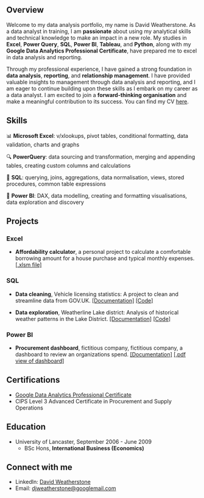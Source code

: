 ## Overview
Welcome to my data analysis portfolio, my name is David Weatherstone. As a data analyst in training, I am **passionate** about using my analytical skills and technical knowledge to make an impact in a new role. My studies in **Excel**, **Power Query**, **SQL**, **Power BI**, **Tableau**, and **Python**, along with my **Google Data Analytics Professional Certificate**, have prepared me to excel in data analysis and reporting.

Through my professional experience, I have gained a strong foundation in **data analysis**, **reporting**, and **relationship management**. I have provided valuable insights to management through data analysis and reporting, and I am eager to continue building upon these skills as I embark on my career as a data analyst. I am excited to join a **forward-thinking organisation** and make a meaningful contribution to its success. You can find my CV <a href="https://drive.google.com/file/d/1BQ4EbYOefU4AjZByqOX2VHckjgQAON0S/view" target="_blank">here</a>.

## Skills
📊 **Microsoft Excel**: v/xlookups, pivot tables, conditional formatting, data validation, charts and graphs

🔍 **PowerQuery**: data sourcing and transformation, merging and appending tables, creating custom columns and calculations

💾 **SQL**: querying, joins, aggregations, data normalisation, views, stored procedures, common table expressions

🔮 **Power BI**: DAX, data modelling, creating and formatting visualisations, data exploration and discovery

## Projects

### Excel
* **Affordability calculator**, a personal project to calculate a comfortable borrowing amount for a house purchase and typical monthly expenses. [[.xlsm file]](EXCEL/Affordability%20calculator.xlsm)

### SQL
* **Data cleaning**, Vehicle licensing statistics: A project to clean and streamline data from GOV.UK. [[Documentation]](SQL%20Cleaning%20-%20Vehicle%20licensing%20statistics/) [[Code]](SQL%20Cleaning%20-%20Vehicle%20licensing%20statistics/README.md)

* **Data exploration**, Weatherline Lake district: Analysis of historical weather patterns in the Lake District. [[Documentation]](SQL%20Data%20exploration%20-%20Weatherline/) [[Code]](SQL%20Data%20exploration%20-%20Weatherline/README.md)

### Power BI
* **Procurement dashboard**, fictitious company, fictitious company, a dashboard to review an organizations spend. [[Documentation]](Power%20BI%20-%20Procurement%20dashboard/README.md) [[.pdf view of dashboard]](https://drive.google.com/file/d/1wqWB2MlV0036dCzYLsSd91TxyCoXMSWj/view?usp=sharing)

## Certifications
* [Google Data Analytics Professional Certificate](https://drive.google.com/file/d/1NXKDZShsj2_qZCxtoar1PiqODv0VTkvc/view?usp=sharing)
* CIPS Level 3 Advanced Certificate in Procurement and Supply Operations

## Education
* University of Lancaster, September 2006 - June 2009
    * BSc Hons, **International Business (Economics)**

## Connect with me
- LinkedIn: [David Weatherstone](https://www.linkedin.com/in/davidjweatherstone)
- Email: djweatherstone@googlemail.com
